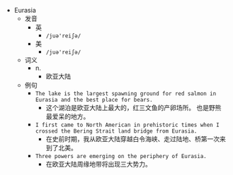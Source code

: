 - Eurasia
  - 发音
    - 英
      - `/juə'reiʃə/`
    - 美
      - `/juə'reiʃə/`
  - 词义
    - n.
      - 欧亚大陆
  - 例句
    - `The lake is the largest spawning ground for red salmon in Eurasia and the best place for bears.`
      - 这个湖泊是欧亚大陆上最大的，红三文鱼的产卵场所。 也是野熊最爱呆的地方。
    - `I first came to North American in prehistoric times when I crossed the Bering Strait land bridge from Eurasia.`
      - 在史前时期，我从欧亚大陆穿越白令海峡、走过陆地、桥第一次来到了北美。
    - `Three powers are emerging on the periphery of Eurasia.`
      - 在欧亚大陆周缘地带将出现三大势力。

